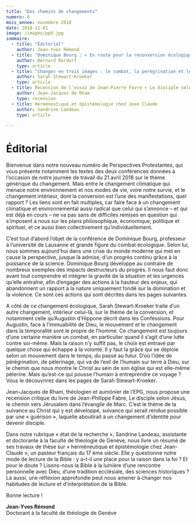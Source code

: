```yaml
---
title: "Des chemins de changements"
numero: 8
mois_annee: novembre 2018
date: 2018-11-01
image: /images/pp8.jpg
sommaire:
  - title: "Éditorial"
    author: Jean-Yves Rémond
  - title: "Dominique Bourg : « En route pour la reconversion écologique »"
    author: Bernard Rordorf
    type: article
  - title: "Changer en trois images : le combat, la pérégrination et le grand saut"
    author: Sarah Stewart-Kroeker
    type: article
  - title: Recension de l'essai de Jean-Pierre Favre « Le disciple selon Jésus. Le chemin de Jérusalem dans l'Evangile de Marc »
    author: Jean-Jacques de Rham
    type: recension
  - title: Herméneutique et épistémologie chez Jean Claude
    author: Sandrine Landeau
    type: article

---
```


# Éditorial
Bienvenue dans notre nouveau numéro de Perspectives Protestantes, qui vous présente
notamment les textes des deux conférences données à l’occasion de notre journée de travail
du 21 avril 2018 sur le thème générique du changement. Mais entre le changement climatique
qui menace notre environnement et nos modes de vie, voire notre survie, et le changement
intérieur, dont la conversion est l’une des manifestations, quel rapport ? Les liens sont en fait
multiples, car faire face à un changement climatique et environnemental aussi radical que
celui qui s’annonce – et qui est déjà en cours – ne va pas sans de difficiles remises en question
qui s’imposent à nous sur les plans philosophique, économique, politique et spirituel, et ce
aussi bien collectivement qu’individuellement.

C’est tout d’abord l’objet de la conférence de Dominique Bourg, professeur à l’université de
Lausanne et grande figure du combat écologique. Selon lui, nous sommes aujourd’hui dans
une crise du monde moderne qui met en cause la perspective, jusque là admise, d’un progrès
continu grâce à la puissance de la science. Dominique Bourg développe au contraire de
nombreux exemples des impacts destructeurs du progrès. Il nous faut donc avant tout
comprendre et intégrer la gravité de la situation et les urgences qu’elle entraîne, afin
d’engager des actions à la hauteur des enjeux, qui abandonnent un rapport à la nature
uniquement fondé sur la domination et la violence. Ce sont ces actions qui sont décrites dans
les pages suivantes.

A côté de ce changement écologique, Sarah Stewart-Kroeker traite d’un autre changement,
intérieur celui-là, sur le thème de la conversion, et notamment celle qu’Augustin d’Hippone
décrit dans les Confessions. Pour Augustin, face à l’immuabilité de Dieu, le mouvement et le
changement dans la temporalité sont le propre de l’homme. Ce changement est toujours d’une
certaine manière un combat, en particulier quand il s’agit d’une lutte contre soi-même. Mais
la raison n’y suffit pas, le choix est entravé par quelque chose qui échappe à la volonté. Il y
faut la grâce qui se déploie selon un mouvement dans le temps, du passé au futur. D’où l’idée
de pérégrination, de pèlerinage, qui va de l’exil de l’humain sur terre à Dieu, sur le chemin
que nous montre le Christ au sein de son église qui est elle-même pèlerine. Mais qu’est-ce qui
pousse l’humain à entreprendre ce voyage ? Vous le découvrirez dans les pages de Sarah
Stewart-Kroeker.

Jean-Jacques de Rham, théologien et aumônier de l’EPG, nous propose une recension
critique du livre de Jean-Philippe Fabre, Le disciple selon Jésus, le chemin vers Jérusalem
dans l’évangile de Marc. C’est le thème de la suivance au Christ qui y est développé,
suivance qui serait rendue possible par une « guérison », laquelle aboutirait à un changement
d’identité pour devenir disciple.

Dans notre rubrique « état de la recherche », Sandrine Landeau, assistante et doctorante à la
faculté de théologie de Genève, nous livre un résumé de ses travaux de thèse sur
« herméneutique et épistémologie chez Jean-Claude », un pasteur français du 17 ème siècle. Elle
y questionne notre mode de lecture de la Bible : y a-t-il une place pour la raison dans la foi ?
Et pour le doute ? Lisons-nous la Bible à la lumière d’une rencontre personnelle avec Dieu,
d’une tradition ecclésiale, des sciences historiques ? Là aussi, une réflexion approfondie peut
nous amener à changer nos habitudes de lecture et d’interprétation de la Bible.

Bonne lecture !

**Jean-Yves Rémond**  
Doctorant à la faculté de théologie de Genève
